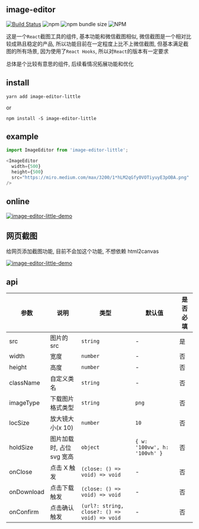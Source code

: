 ## image-editor

[![Build Status](https://travis-ci.org/shiyangzhaoa/image-editor.svg?branch=master)](https://travis-ci.org/shiyangzhaoa/image-editor) ![npm](https://img.shields.io/npm/dm/image-editor-little?style=flat-square) ![npm bundle size](https://img.shields.io/bundlephobia/minzip/image-editor-little?style=flat-square) ![NPM](https://img.shields.io/npm/l/image-editor-little?style=flat-square)

这是一个`React`截图工具的组件, 基本功能和微信截图相似, 微信截图是一个相对比较成熟且稳定的产品, 所以功能目前在一定程度上比不上微信截图, 但基本满足截图的所有场景, 因为使用了`React Hooks`, 所以对`React`的版本有一定要求

总体是个比较有意思的组件, 后续看情况拓展功能和优化

## install

```shell
yarn add image-editor-little
```

or

```shell
npm install -S image-editor-little
```

## example

```js
import ImageEditor from 'image-editor-little';

<ImageEditor
  width={500}
  height={500}
  src="https://miro.medium.com/max/3200/1*hLM2qGfy0VOTiyuyE3pOBA.png"
/>
```

## online

[![image-editor-little-demo](https://codesandbox.io/static/img/play-codesandbox.svg)](https://codesandbox.io/embed/youthful-visvesvaraya-11iv1)

## 网页截图

给网页添加截图功能, 目前不会加这个功能, 不想依赖 html2canvas

[![image-editor-little-demo](https://codesandbox.io/static/img/play-codesandbox.svg)](https://codesandbox.io/embed/falling-dream-6vwqt)

## api

| 参数 | 说明 | 类型 | 默认值 | 是否必填 |
| --- | --- | --- | --- | --- |
| src | 图片的 src | `string` | - | 是 |
| width| 宽度 | `number` | - | 否 |
| height| 高度 | `number` | - | 否 |
| className| 自定义类名 | `string` | - | 否 |
| imageType | 下载图片格式类型 | `string` | `png` | 否 |
| locSize| 放大镜大小(x 10) | `number` | `10` | 否 |
| holdSize| 图片加载时, 占位 svg 宽高 | `object` | `{ w: '100vw', h: '100vh' }` | 否 |
| onClose | 点击 X 触发 | `(close: () => void) => void` | - | 否 |
| onDownload | 点击下载触发 | `(close: () => void) => void` | - | 否 |
| onConfirm| 点击确认触发 | `(url?: string, close?: () => void) => void` | - | 否 |
